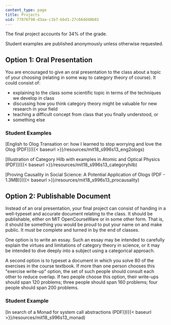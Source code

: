 ```yaml
---
content_type: page
title: Projects
uid: 77876f98-d3aa-c1b7-bbd1-27c66dd48b01
---
```


The final project accounts for 34% of the grade.

Student examples are published anonymously unless otherwise requested.

Option 1: Oral Presentation
---------------------------

You are encouraged to give an oral presentation to the class about a topic of your choosing (relating in some way to category theory of course). It could consist of:

*   explaining to the class some scientific topic in terms of the techniques we develop in class
*   discussing how you think category theory might be valuable for new research in your field
*   teaching a difficult concept from class that you finally understood, or
*   something else

### Student Examples

[English to Olog Transation or: how I learned to stop worrying and love the Olog (PDF)]({{< baseurl >}}/resources/mit18_s996s13_eng2ologs)

[Illustration of Category Hilb with examples in Atomic and Optical Physics (PDF)]({{< baseurl >}}/resources/mit18_s996s13_categoryhilb)

[Proving Causality in Social Science: A Potential Application of Ologs (PDF - 1.3MB)]({{< baseurl >}}/resources/mit18_s996s13_procausality)

Option 2: Publishable Document
------------------------------

Instead of an oral presentation, your final project can consist of handing in a well-typeset and accurate document relating to the class. It should be publishable, either on MIT OpenCourseWare or in some other form. That is, it should be something you would be proud to put your name on and make public. It must be complete and turned in by the end of classes.

One option is to write an essay. Such an essay may be intended to carefully explain the virtues and limitations of category theory in science, or it may be intended to dive deeply into a subject using a categorical approach.

A second option is to typeset a document in which you solve 80 of the exercises in the course textbook. If more than one person chooses this "exercise write-up" option, the set of such people should consult each other to reduce overlap. If two people choose this option, their write-ups should span 120 problems; three people should span 160 problems; four people should span 200 problems.

### Student Example

[In search of a Monad for system call abstractions (PDF)]({{< baseurl >}}/resources/mit18_s996s13_monad)